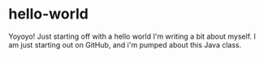 # hello-world
Yoyoyo! Just starting off with a hello world
I'm writing a bit about myself. I am just starting out on GitHub, and i'm pumped about this Java class.
